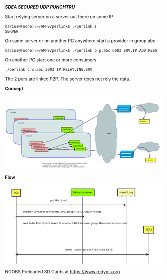 ***SDEA SECURED UDP PUNCHTRU***


Start relying server on a server out there on some IP

```
marius@(none):~/APPS/perlink$ ./perlink s
SERVER  
```

On same server or on another PC anywhere start a provider in group abc

```
marius@(none):~/APPS/perlink$ ./perlink p p:abc 6603 SRV.IP.ADD.RESS

```
On another PC start one or more consumers

```
./perlink c c:abc 3003 IP.RELAY.ING.SRV

```


The 2 pers are linked P2P. The server does not rely the data.

**Concept**



![alt text](https://raw.githubusercontent.com/circinusX1/perlink/master/doc/concept.png "concept")


**Flow**

![alt text](https://raw.githubusercontent.com/circinusX1/perlink/master/doc/flow.png "flow")


NOOBS Preloaded SD Cards at https://www.redypis.org  

